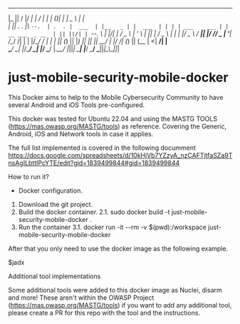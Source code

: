    ___ ___  ___ _____  ___  ___        _      _  _        ______              _               
  |_  ||  \/  |/  ___| |  \/  |       | |    (_)| |       |  _  \            | |              
    | || .  . |\ `--.  | .  . |  ___  | |__   _ | |  ___  | | | | ___    ___ | | __ ___  _ __ 
    | || |\/| | `--. \ | |\/| | / _ \ | '_ \ | || | / _ \ | | | |/ _ \  / __|| |/ // _ \| '__|
/\__/ /| |  | |/\__/ / | |  | || (_) || |_) || || ||  __/ | |/ /| (_) || (__ |   <|  __/| |   
\____/ \_|  |_/\____/  \_|  |_/ \___/ |_.__/ |_||_| \___| |___/  \___/  \___||_|\_\\___||_|   

# just-mobile-security-mobile-docker
This Docker aims to help to the Mobile Cybersecurity Community to have several Android and iOS Tools pre-configured.

This docker was tested for Ubuntu 22.04 and using the MASTG TOOLS (https://mas.owasp.org/MASTG/tools) as reference. Covering the Generic, Android, iOS and Network tools in case it applies.


The full list implemented is covered in the following documment https://docs.google.com/spreadsheets/d/10kHjVb7YZzyA_nzCAFTjtfaSZa9TnsAgILbttIPcYTE/edit?gid=1839499844#gid=1839499844 

How to run it?

* Docker configuration.

1. Download the git project.
2. Build the docker container.
2.1. sudo docker build -t just-mobile-security-mobile-docker .
3. Run the container
3.1. docker run -it --rm -v $(pwd):/workspace just-mobile-security-mobile-docker	

After that you only need to use the docker image as the following example.

$jadx


Additional tool implementations

Some additional tools were added to this docker image as Nuclei, disarm and more! These aren't within the OWASP Project (https://mas.owasp.org/MASTG/tools) if you want to add any additional tool, please create a PR for this repo with the tool and the instructions.
